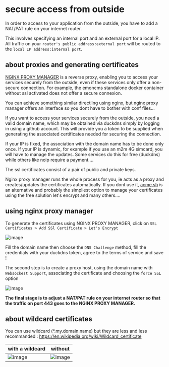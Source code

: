 # secure access from outside

In order to access to your application from the outside, you have to add a NAT/PAT rule on your internet router.

This involves specifying an internal port and an external port for a local IP. All traffic on your `router's public address:external port` will be routed to the `local IP address:internal port`. 

## about proxies and generating certificates

[NGINX PROXY MANAGER](https://nginxproxymanager.com/) is a reverse proxy, enabling you to access your services securely from the outside, even if these services only offer a non-secure connection. For example, the emoncms standalone docker container without ssl activated does not offer a secure connexion.

You can achieve something similar directling using [nginx](https://hub.docker.com/_/nginx), but nginx proxy manager offers an interface so you dont have to bother with conf files...

If you want to access your services securely from the outside, you need a valid domain name, which may be obtained via duckdns simply by logging in using a github account. This will provide you a token to be supplied when generating the associated certificates needed for securing the connection.

If your IP is fixed, the association with the domain name has to be done only once. If your IP is dynamic, for example if you use an m2m 4G simcard, you will have to manage the updates. Some services do this for free (duckdns) while others like noip require a payment....

The ssl certificates consist of a pair of public and private keys.

Nginx proxy manager runs the whole process for you, ie acts as a proxy and creates/updates the certificates automatically. If you dont use it, [acme.sh](https://github.com/acmesh-official/acme.sh/) is an alternative and probably the simpliest option to manage your certificates using the free solution let's encrypt and many others....

## using nginx proxy manager

To generate the certificates using NGINX PROXY MANAGER, click on `SSL Certificates > Add SSl Certificate > Let's Encrypt`

![image](https://github.com/Open-Building-Management/containers/assets/24553739/a056e47b-6844-433c-b4af-ef92651e329b)

Fill the domain name then choose the `DNS Challenge` method, fill the credentials with your duckdns token, agree to the terms of service and save !

The second step is to create a proxy host, using the domain name with `Websockest Support`, associating the certificate and choosing the `force SSL` option

![image](https://github.com/Open-Building-Management/containers/assets/24553739/93c2b7b7-4121-4edc-837e-8403c50ae450)

**The final stage is to adjust a NAT/PAT rule on your internet router so that the traffic on port 443 goes to the NGINX PROXY MANAGER.**

## about wildcard certificates

You can use wildcard (*.my.domain.name) but they are less and less recommanded : https://en.wikipedia.org/wiki/Wildcard_certificate

with a wildcard | without
--|--
![image](https://github.com/Open-Building-Management/containers/assets/24553739/c5a459b8-647f-4e10-a4ec-79fc175dbebf) | ![image](https://github.com/Open-Building-Management/containers/assets/24553739/87a7f362-fd0f-49f9-8b4c-f70aa9569497)
